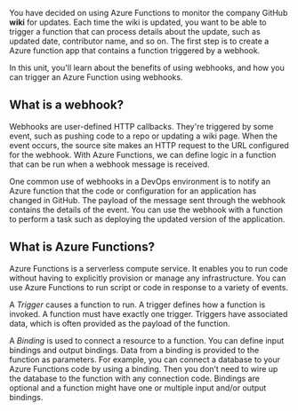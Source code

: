 You have decided on using Azure Functions to monitor the company GitHub **wiki** for updates. Each time the wiki is updated, you want to be able to trigger a function that can process details about the update, such as updated date, contributor name, and so on. The first step is to create a Azure function app that contains a function triggered by a webhook.  

In this unit, you'll learn about the benefits of using webhooks, and how you can trigger an Azure Function using webhooks.

## What is a webhook?

Webhooks are user-defined HTTP callbacks. They're triggered by some event, such as pushing code to a repo or updating a wiki page. When the event occurs, the source site makes an HTTP request to the URL configured for the webhook. With Azure Functions, we can define logic in a function that can be run when a webhook message is received. 

One common use of webhooks in a DevOps environment is to notify an Azure function that the code or configuration for an application has changed in GitHub. The payload of the message sent through the webhook contains the details of the event. You can use the webhook with a function to perform a task such as deploying the updated version of the application.

## What is Azure Functions?

Azure Functions is a serverless compute service. It enables you to run code without having to explicitly provision or manage any infrastructure. You can use Azure Functions to run script or code in response to a variety of events.

A *Trigger* causes a function to run. A trigger defines how a function is invoked. A function must have exactly one trigger. Triggers have associated data, which is often provided as the payload of the function.

A *Binding* is used to connect a resource to a function. You can define input bindings and output bindings. Data from a binding is provided to the function as parameters. For example, you can connect a database to your Azure Functions code by using a binding. Then you don’t need to wire up the database to the function with any connection code. Bindings are optional and a function might have one or multiple input and/or output bindings.